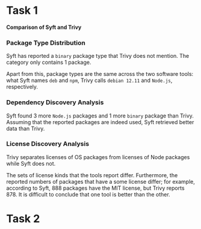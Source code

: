 # Task 1

**Comparison of Syft and Trivy**

### Package Type Distribution

Syft has reported a `binary` package type that Trivy does not mention. The
category only contains 1 package.

Apart from this, package types are the same across the two software tools:
what Syft names `deb` and `npm`, Trivy calls `debian 12.11` and `Node.js`,
respectively.

### Dependency Discovery Analysis

Syft found 3 more `Node.js` packages and 1 more `binary` package than Trivy.
Assuming that the reported packages are indeed used, Syft retrieved better data
than Trivy.

### License Discovery Analysis

Trivy separates licenses of OS packages from licenses of Node packages while
Syft does not.

The sets of license kinds that the tools report differ. Furthermore, the
reported numbers of packages that have a some license differ; for example,
according to Syft, 888 packages have the MIT license, but Trivy reports 878. It
is difficult to conclude that one tool is better than the other.


# Task 2

